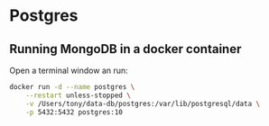 # Postgres

## Running MongoDB in a docker container

Open a terminal window an run:

```bash
docker run -d --name postgres \
    --restart unless-stopped \
    -v /Users/tony/data-db/postgres:/var/lib/postgresql/data \
    -p 5432:5432 postgres:10
```



